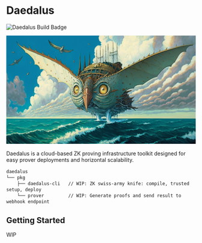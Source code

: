 # Daedalus

![Daedalus Build Badge](https://github.com/smsunarto/daedalus/actions/workflows/build.yml/badge.svg)

![Deadalus Cover](/.github/cover.png)

Daedalus is a cloud-based ZK proving infrastructure toolkit designed for easy prover deployments and horizontal scalability.

```
daedalus
└── pkg
    ├── daedalus-cli   // WIP: ZK swiss-army knife: compile, trusted setup, deploy
    └── prover         // WIP: Generate proofs and send result to webhook endpoint
```

## Getting Started

WIP
